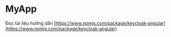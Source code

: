 # MyApp

Đọc tài liệu hướng dẫn [https://www.npmjs.com/package/keycloak-angular](https://www.npmjs.com/package/keycloak-angular)
